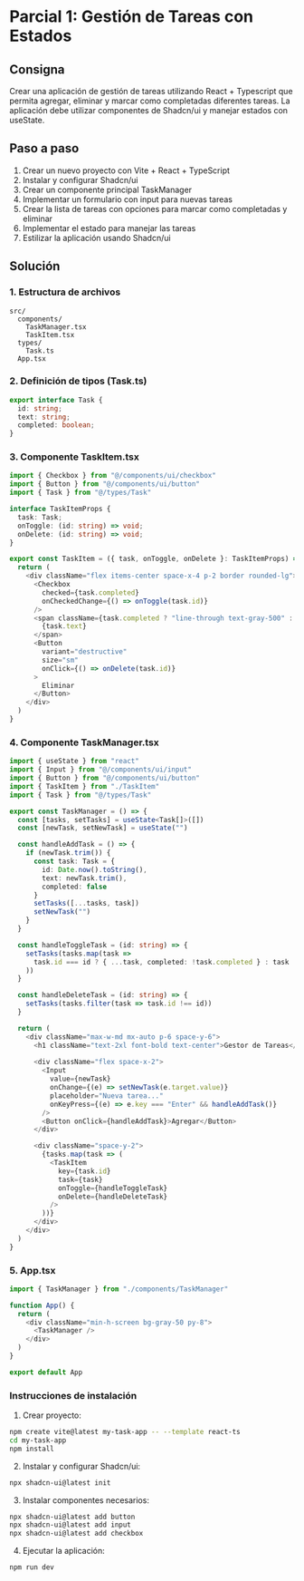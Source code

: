 # Parcial 1: Gestión de Tareas con Estados

## Consigna
Crear una aplicación de gestión de tareas utilizando React + Typescript que permita agregar, eliminar y marcar como completadas diferentes tareas. La aplicación debe utilizar componentes de Shadcn/ui y manejar estados con useState.

## Paso a paso
1. Crear un nuevo proyecto con Vite + React + TypeScript
2. Instalar y configurar Shadcn/ui
3. Crear un componente principal TaskManager
4. Implementar un formulario con input para nuevas tareas
5. Crear la lista de tareas con opciones para marcar como completadas y eliminar
6. Implementar el estado para manejar las tareas
7. Estilizar la aplicación usando Shadcn/ui

## Solución

### 1. Estructura de archivos
```tsx
src/
  components/
    TaskManager.tsx
    TaskItem.tsx
  types/
    Task.ts
  App.tsx
```

### 2. Definición de tipos (Task.ts)
```typescript
export interface Task {
  id: string;
  text: string;
  completed: boolean;
}
```

### 3. Componente TaskItem.tsx
```typescript
import { Checkbox } from "@/components/ui/checkbox"
import { Button } from "@/components/ui/button"
import { Task } from "@/types/Task"

interface TaskItemProps {
  task: Task;
  onToggle: (id: string) => void;
  onDelete: (id: string) => void;
}

export const TaskItem = ({ task, onToggle, onDelete }: TaskItemProps) => {
  return (
    <div className="flex items-center space-x-4 p-2 border rounded-lg">
      <Checkbox
        checked={task.completed}
        onCheckedChange={() => onToggle(task.id)}
      />
      <span className={task.completed ? "line-through text-gray-500" : ""}>
        {task.text}
      </span>
      <Button
        variant="destructive"
        size="sm"
        onClick={() => onDelete(task.id)}
      >
        Eliminar
      </Button>
    </div>
  )
}
```

### 4. Componente TaskManager.tsx
```typescript
import { useState } from "react"
import { Input } from "@/components/ui/input"
import { Button } from "@/components/ui/button"
import { TaskItem } from "./TaskItem"
import { Task } from "@/types/Task"

export const TaskManager = () => {
  const [tasks, setTasks] = useState<Task[]>([])
  const [newTask, setNewTask] = useState("")

  const handleAddTask = () => {
    if (newTask.trim()) {
      const task: Task = {
        id: Date.now().toString(),
        text: newTask.trim(),
        completed: false
      }
      setTasks([...tasks, task])
      setNewTask("")
    }
  }

  const handleToggleTask = (id: string) => {
    setTasks(tasks.map(task =>
      task.id === id ? { ...task, completed: !task.completed } : task
    ))
  }

  const handleDeleteTask = (id: string) => {
    setTasks(tasks.filter(task => task.id !== id))
  }

  return (
    <div className="max-w-md mx-auto p-6 space-y-6">
      <h1 className="text-2xl font-bold text-center">Gestor de Tareas</h1>
      
      <div className="flex space-x-2">
        <Input
          value={newTask}
          onChange={(e) => setNewTask(e.target.value)}
          placeholder="Nueva tarea..."
          onKeyPress={(e) => e.key === "Enter" && handleAddTask()}
        />
        <Button onClick={handleAddTask}>Agregar</Button>
      </div>

      <div className="space-y-2">
        {tasks.map(task => (
          <TaskItem
            key={task.id}
            task={task}
            onToggle={handleToggleTask}
            onDelete={handleDeleteTask}
          />
        ))}
      </div>
    </div>
  )
}
```

### 5. App.tsx
```typescript
import { TaskManager } from "./components/TaskManager"

function App() {
  return (
    <div className="min-h-screen bg-gray-50 py-8">
      <TaskManager />
    </div>
  )
}

export default App
```

### Instrucciones de instalación
1. Crear proyecto:
```bash
npm create vite@latest my-task-app -- --template react-ts
cd my-task-app
npm install
```

2. Instalar y configurar Shadcn/ui:
```bash
npx shadcn-ui@latest init
```

3. Instalar componentes necesarios:
```bash
npx shadcn-ui@latest add button
npx shadcn-ui@latest add input
npx shadcn-ui@latest add checkbox
```

4. Ejecutar la aplicación:
```bash
npm run dev
``` 